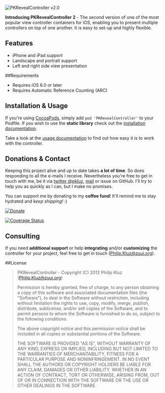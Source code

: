 ![PKRevealController v2.0](http://img34.imageshack.us/img34/1456/hns1.png)


**Introducing PKRevealController 2** - The second version of one of the most popular view controller containers for iOS, enabling you to present multiple controllers on top of one another. It is easy to set-up and highly flexible.

## Features

- iPhone and iPad support
- Landscape and portrait support
- Left and right side view presentation

##Requirements
- Requires iOS 6.0 or later
- Requires Automatic Reference Counting (ARC)

## Installation & Usage

If you're using [CocoaPods](http://www.cocoapods.org), simply add `pod 'PKRevealController'` to your Podfile. If you wish to use the **static library** check out the [installation documentation](https://github.com/pkluz/PKRevealController/blob/master/Documentation/INSTALLATION.md).

Take a look at the [usage documentation](https://github.com/pkluz/PKRevealController/blob/master/Documentation/USAGE.md) to find out how easy it is to work with the controller.
 
## Donations & Contact

Keeping this project alive and up to date takes **a lot of time**. So does responding to all the e-mails I receive. Nevertheless you're free to get in touch with me, be it via [twitter @pkluz](http://twitter.com/pkluz), [mail](mailto:Philip.Kluz@zuui.org) or issue on GitHub. I'll try to help you as quickly as I can, but I make no promises.

You can support me by donating to my **coffee fund**! It'll remind me to stay hydrated and *keep shipping!* :)

[![Donate](http://imageshack.us/a/img600/1508/v2im.png)](https://www.paypal.com/cgi-bin/webscr?cmd=_s-xclick&hosted_button_id=LXHJYF3YYQQ4W)

[![Coverage Status](https://coveralls.io/repos/pkluz/PKRevealController/badge.svg)](https://coveralls.io/r/pkluz/PKRevealController)

## Consulting

If you need **additional support** or help **integrating** and/or **customizing** the controller for your project, feel free to get in touch ([Philip.Kluz@zuui.org](mailto:Philip.Kluz@zuui.org)). 

##License

> PKRevealController - Copyright (C) 2012 Philip Kluz (Philip.Kluz@zuui.org)
>
> Permission is hereby granted, free of charge, to any person obtaining a copy of this software and associated documentation files (the "Software"), to deal in the Software without restriction, including without limitation the rights to use, copy, modify, merge, publish, distribute, sublicense, and/or sell copies of the Software, and to permit persons to whom the Software is furnished to do so, subject to the following conditions:
> 
> The above copyright notice and this permission notice shall be included in all copies or substantial portions of the Software.
> 
> THE SOFTWARE IS PROVIDED "AS IS", WITHOUT WARRANTY OF ANY KIND, EXPRESS OR IMPLIED, INCLUDING BUT NOT LIMITED TO THE WARRANTIES OF MERCHANTABILITY, FITNESS FOR A PARTICULAR PURPOSE AND NONINFRINGEMENT. IN NO EVENT SHALL THE AUTHORS OR COPYRIGHT HOLDERS BE LIABLE FOR ANY CLAIM, DAMAGES OR OTHER LIABILITY, WHETHER IN AN ACTION OF CONTRACT, TORT OR OTHERWISE, ARISING FROM, OUT OF OR IN CONNECTION WITH THE SOFTWARE OR THE USE OR OTHER DEALINGS IN THE SOFTWARE.

